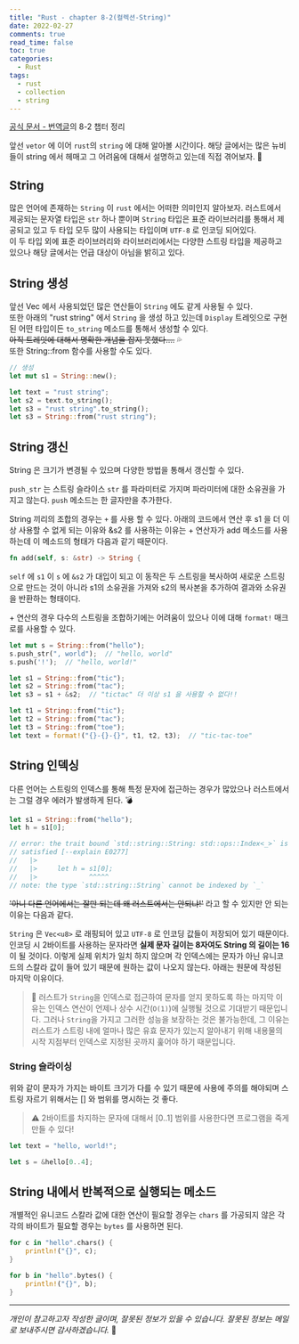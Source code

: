 ```yaml
---
title: "Rust - chapter 8-2(컬렉션-String)"
date: 2022-02-27
comments: true
read_time: false
toc: true
categories:
  - Rust
tags:
  - rust
  - collection
  - string
---
```


[공식 문서 - 번역글](https://rinthel.github.io/rust-lang-book-ko/ch08-02-strings.html)의 8-2 챕터 정리

앞선 `vetor` 에 이어 `rust`의 `string` 에 대해 알아볼 시간이다. 해당 글에서는 많은 뉴비들이 string 에서 헤매고 그 어려움에 대해서 설명하고 있는데 직접 겪어보자. 🥶

## String

많은 언어에 존재하는 `String` 이 `rust` 에서는 어떠한 의미인지 알아보자. 러스트에서 제공되는 문자열 타입은 `str` 하나 뿐이며 `String` 타입은 표준 라이브러리를 통해서 제공되고 있고 두 타입 모두 많이 사용되는 타입이며 `UTF-8` 로 인코딩 되어있다.  
이 두 타입 외에 표준 라이브러리와 라이브러리에서는 다양한 스트링 타입을 제공하고 있으나 해당 글에서는 언급 대상이 아님을 밝히고 있다.

## String 생성

앞선 Vec 에서 사용되었던 많은 연산들이 `String` 에도 같게 사용될 수 있다.  
또한 아래의 "rust string" 에서 `String` 을 생성 하고 있는데 `Display` 트레잇으로 구현된 어떤 타입이든 `to_string` 메소드를 통해서 생성할 수 있다.  
~~아직 트레잇에 대해서 명확한 개념을 잡지 못했다....~~ 💦  
또한 String::from 함수를 사용할 수도 있다.

```rs
// 생성
let mut s1 = String::new();

let text = "rust string";
let s2 = text.to_string();
let s3 = "rust string".to_string();
let s3 = String::from("rust string");
```

## String 갱신

String 은 크기가 변경될 수 있으며 다양한 방법을 통해서 갱신할 수 있다.

`push_str` 는 스트링 슬라이스 `str` 를 파라미터로 가지며 파라미터에 대한 소유권을 가지고 않는다. `push` 메소드는 한 글자만을 추가한다.

String 끼리의 조합의 경우는 `+` 를 사용 할 수 있다. 아래의 코드에서 연산 후 s1 을 더 이상 사용할 수 없게 되는 이유와 &s2 를 사용하는 이유는 + 연산자가 add 메소드를 사용하는데 이 메소드의 형태가 다음과 같기 때문이다.

```rs
fn add(self, s: &str) -> String {
```

`self` 에 `s1` 이 `s` 에 `&s2` 가 대입이 되고 이 동작은 두 스트링을 복사하여 새로운 스트링으로 만드는 것이 아니라 s1의 소유권을 가져와 s2의 복사본을 추가하여 결과와 소유권을 반환하는 형태이다.

\+ 연산의 경우 다수의 스트링을 조합하기에는 어려움이 있으나 이에 대해 `format!` 매크로를 사용할 수 있다.

```rs
let mut s = String::from("hello");
s.push_str(", world");  // "hello, world"
s.push('!');  // "hello, world!"

let s1 = String::from("tic");
let s2 = String::from("tac");
let s3 = s1 + &s2;  // "tictac" 더 이상 s1 을 사용할 수 없다!!

let t1 = String::from("tic");
let t2 = String::from("tac");
let t3 = String::from("toe");
let text = format!("{}-{}-{}", t1, t2, t3);  // "tic-tac-toe"
```

## String 인덱싱

다른 언어는 스트링의 인덱스를 통해 특정 문자에 접근하는 경우가 많았으나 러스트에서는 그럴 경우 에러가 발생하게 된다. 💣

```rs
let s1 = String::from("hello");
let h = s1[0];

// error: the trait bound `std::string::String: std::ops::Index<_>` is not
// satisfied [--explain E0277]
//   |>
//   |>     let h = s1[0];
//   |>             ^^^^^
// note: the type `std::string::String` cannot be indexed by `_`
```

~~'아니 다른 언어에서는 잘만 되는데 왜 러스트에서는 안되냐!'~~ 라고 할 수 있지만 안 되는 이유는 다음과 같다.

`String` 은 `Vec<u8>` 로 래핑되어 있고 `UTF-8` 로 인코딩 값들이 저장되어 있기 때문이다. 인코딩 시 2바이트를 사용하는 문자라면 **실제 문자 길이는 8자여도 String 의 길이는 16** 이 될 것이다. 이렇게 실제 위치가 일치 하지 않으며 각 인덱스에는 문자가 아닌 유니코드의 스칼라 값이 들어 있기 때문에 원하는 값이 나오지 않는다. 아래는 원문에 작성된 마지막 이유이다.

> 📔 러스트가 `String`을 인덱스로 접근하여 문자를 얻지 못하도록 하는 마지막 이유는 인덱스 연산이 언제나 상수 시간(`O(1)`)에 실행될 것으로 기대받기 때문입니다. 그러나 `String`을 가지고 그러한 성능을 보장하는 것은 불가능한데, 그 이유는 러스트가 스트링 내에 얼마나 많은 유효 문자가 있는지 알아내기 위해 내용물의 시작 지점부터 인덱스로 지정된 곳까지 훑어야 하기 때문입니다.

### String 슬라이싱

위와 같이 문자가 가지는 바이트 크기가 다를 수 있기 때문에 사용에 주의를 해야되며 스트링 자르기 위해서는 [] 와 범위를 명시하는 것 좋다.

> ⚠️ 2바이트를 차지하는 문자에 대해서 [0..1] 범위를 사용한다면 프로그램을 죽게 만들 수 있다!

```rs
let text = "hello, world!";

let s = &hello[0..4];
```

## String 내에서 반복적으로 실행되는 메소드

개별적인 유니코드 스칼라 값에 대한 연산이 필요할 경우는 `chars` 를 가공되지 않은 각각의 바이트가 필요할 경우는 `bytes` 를 사용하면 된다.

```rs
for c in "hello".chars() {
    println!("{}", c);
}

for b in "hello".bytes() {
    println!("{}", b);
}
```

<hr/>

_개인이 참고하고자 작성한 글이며, 잘못된 정보가 있을 수 있습니다. 잘못된 정보는 메일로 보내주시면 감사하겠습니다._ 🙏
